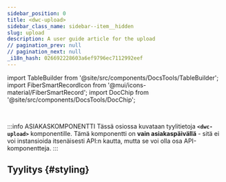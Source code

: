 ```yaml
---
sidebar_position: 0
title: <dwc-upload>
sidebar_class_name: sidebar--item__hidden
slug: upload
description: A user guide article for the upload
// pagination_prev: null
// pagination_next: null
_i18n_hash: 026692228603a6ef9796ec7112992eef
---
```

import TableBuilder from '@site/src/components/DocsTools/TableBuilder';
import FiberSmartRecordIcon from '@mui/icons-material/FiberSmartRecord';
import DocChip from '@site/src/components/DocsTools/DocChip';

<DocChip chip='shadow' />

<br />

:::info ASIAKASKOMPONENTTI
Tässä osiossa kuvataan tyylitietoja **`<dwc-upload>`** komponentille. Tämä komponentti on **vain asiakaspäivällä** - sitä ei voi instansioida itsenäisesti API:n kautta, mutta se voi olla osa API-komponentteja.
:::

## Tyylitys {#styling}

<TableBuilder name="dwc-upload" clientComponent />
